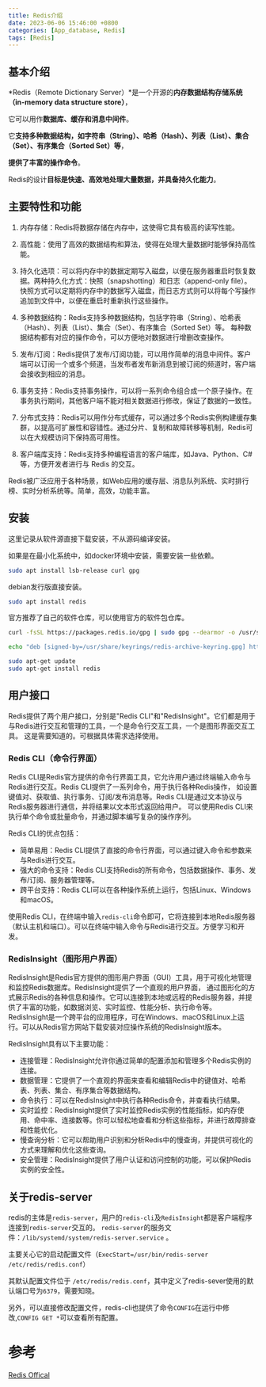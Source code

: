 ```yaml
---
title: Redis介绍
date: 2023-06-06 15:46:00 +0800
categories: [App_database, Redis]
tags: [Redis]
---
```


## 基本介绍

*Redis（Remote Dictionary Server）*是一个开源的**内存数据结构存储系统（in-memory data structure store）**，

它可以用作**数据库、缓存和消息中间件**。

它**支持多种数据结构，如字符串（String）、哈希（Hash）、列表（List）、集合（Set）、有序集合（Sorted Set）等**，

**提供了丰富的操作命令**。

Redis的设计**目标是快速、高效地处理大量数据，并具备持久化能力**。

## 主要特性和功能

1. 内存存储：Redis将数据存储在内存中，这使得它具有极高的读写性能。

2. 高性能：使用了高效的数据结构和算法，使得在处理大量数据时能够保持高性能。

3. 持久化选项：可以将内存中的数据定期写入磁盘，以便在服务器重启时恢复数据。两种持久化方式：快照（snapshotting）和日志（append-only file）。
   快照方式可以定期将内存中的数据写入磁盘，而日志方式则可以将每个写操作追加到文件中，以便在重启时重新执行这些操作。

4. 多种数据结构：Redis支持多种数据结构，包括字符串（String）、哈希表（Hash）、列表（List）、集合（Set）、有序集合（Sorted Set）等。
   每种数据结构都有对应的操作命令，可以方便地对数据进行增删改查操作。

5. 发布/订阅：Redis提供了发布/订阅功能，可以用作简单的消息中间件。客户端可以订阅一个或多个频道，当发布者发布新消息到被订阅的频道时，客户端会接收到相应的消息。

6. 事务支持：Redis支持事务操作，可以将一系列命令组合成一个原子操作。在事务执行期间，其他客户端不能对相关数据进行修改，保证了数据的一致性。

7. 分布式支持：Redis可以用作分布式缓存，可以通过多个Redis实例构建缓存集群，以提高可扩展性和容错性。通过分片、复制和故障转移等机制，Redis可以在大规模访问下保持高可用性。

8. 客户端库支持：Redis支持多种编程语言的客户端库，如Java、Python、C#等，方便开发者进行与 Redis 的交互。

Redis被广泛应用于各种场景，如Web应用的缓存层、消息队列系统、实时排行榜、实时分析系统等。简单，高效，功能丰富。



## 安装

这里记录从软件源直接下载安装，不从源码编译安装。

如果是在最小化系统中，如docker环境中安装，需要安装一些依赖。
```bash
sudo apt install lsb-release curl gpg
```

debian发行版直接安装。
```bash
sudo apt install redis
```

官方推荐了自己的软件仓库，可以使用官方的软件包仓库。
```bash
curl -fsSL https://packages.redis.io/gpg | sudo gpg --dearmor -o /usr/share/keyrings/redis-archive-keyring.gpg

echo "deb [signed-by=/usr/share/keyrings/redis-archive-keyring.gpg] https://packages.redis.io/deb $(lsb_release -cs) main" | sudo tee /etc/apt/sources.list.d/redis.list

sudo apt-get update
sudo apt-get install redis
```


## 用户接口

Redis提供了两个用户接口，分别是"Redis CLI"和"RedisInsight"。它们都是用于与Redis进行交互和管理的工具，一个是命令行交互工具，一个是图形界面交互工具。
这是需要知道的。可根据具体需求选择使用。

### Redis CLI（命令行界面）

Redis CLI是Redis官方提供的命令行界面工具，它允许用户通过终端输入命令与Redis进行交互。Redis CLI提供了一系列命令，用于执行各种Redis操作，
如设置键值对、获取值、执行事务、订阅/发布消息等。Redis CLI是通过文本协议与Redis服务器进行通信，并将结果以文本形式返回给用户。
可以使用Redis CLI来执行单个命令或批量命令，并通过脚本编写复杂的操作序列。

Redis CLI的优点包括：
* 简单易用：Redis CLI提供了直接的命令行界面，可以通过键入命令和参数来与Redis进行交互。
* 强大的命令支持：Redis CLI支持Redis的所有命令，包括数据操作、事务、发布/订阅、服务器管理等。
* 跨平台支持：Redis CLI可以在各种操作系统上运行，包括Linux、Windows和macOS。

使用Redis CLI，在终端中输入`redis-cli`命令即可，它将连接到本地Redis服务器（默认主机和端口）。可以在终端中输入命令与Redis进行交互。方便学习和开发。

### RedisInsight（图形用户界面）
RedisInsight是Redis官方提供的图形用户界面（GUI）工具，用于可视化地管理和监控Redis数据库。RedisInsight提供了一个直观的用户界面，
通过图形化的方式展示Redis的各种信息和操作。它可以连接到本地或远程的Redis服务器，并提供了丰富的功能，如数据浏览、实时监控、性能分析、执行命令等。
RedisInsight是一个跨平台的应用程序，可在Windows、macOS和Linux上运行。可以从Redis官方网站下载安装对应操作系统的RedisInsight版本。

RedisInsight具有以下主要功能：
* 连接管理：RedisInsight允许你通过简单的配置添加和管理多个Redis实例的连接。
* 数据管理：它提供了一个直观的界面来查看和编辑Redis中的键值对、哈希表、列表、集合、有序集合等数据结构。
* 命令执行：可以在RedisInsight中执行各种Redis命令，并查看执行结果。
* 实时监控：RedisInsight提供了实时监控Redis实例的性能指标，如内存使用、命中率、连接数等。你可以轻松地查看和分析这些指标，并进行故障排查和性能优化。
* 慢查询分析：它可以帮助用户识别和分析Redis中的慢查询，并提供可视化的方式来理解和优化这些查询。
* 安全管理：RedisInsight提供了用户认证和访问控制的功能，可以保护Redis实例的安全性。


## 关于redis-server

redis的主体是`redis-server`，用户的`redis-cli`及`RedisInsight`都是客户端程序连接到`redis-server`交互的。
`redis-server`的服务文件：`/lib/systemd/system/redis-server.service` 。

主要关心它的启动配置文件（`ExecStart=/usr/bin/redis-server /etc/redis/redis.conf`）

其默认配置文件位于 `/etc/redis/redis.conf`，其中定义了redis-sever使用的默认端口号为`6379`，需要知晓。

另外，可以直接修改配置文件，redis-cli也提供了命令`CONFIG`在运行中修改,`CONFIG GET *`可以查看所有配置。

# 参考

[Redis Offical](https://redis.io/docs/getting-started/)